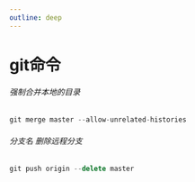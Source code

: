 ```yaml
---
outline: deep
---
```

# git命令

###### 强制合并本地的目录

```js
git merge master --allow-unrelated-histories 
```

###### 分支名 删除远程分支

```js
git push origin --delete master
```

